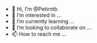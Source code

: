 - 👋 Hi, I’m @Petirntb
- 👀 I’m interested in ...
- 🌱 I’m currently learning ...
- 💞️ I’m looking to collaborate on ...
- 📫 How to reach me ...

<!---
Petirntb/Petirntb is a ✨ special ✨ repository because its `README.md` (this file) appears on your GitHub profile.
You can click the Preview link to take a look at your changes.
--->
